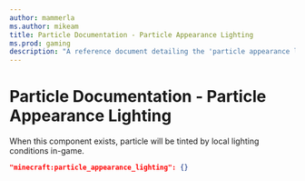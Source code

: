 ```yaml
---
author: mammerla
ms.author: mikeam
title: Particle Documentation - Particle Appearance Lighting
ms.prod: gaming
description: "A reference document detailing the 'particle appearance lighting' particle component"
---
```


# Particle Documentation - Particle Appearance Lighting

When this component exists, particle will be tinted by local lighting conditions in-game.

```json
"minecraft:particle_appearance_lighting": {}
```
